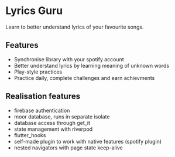 # Lyrics Guru

Learn to better understand lyrics of your favourite songs. 

## Features

- Synchronise library with your spotify account
- Better understand lyrics by learning meaning of unknown words
- Play-style practices
- Practice daily, complete challenges and earn achievments

## Realisation features

- firebase authentication
- moor database, runs in separate isolate
- database access through get_it
- state management with riverpod
- flutter_hooks
- self-made plugin to work with native features (spotify plugin)
- nested navigators with page state keep-alive

